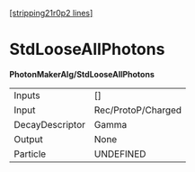 [[stripping21r0p2 lines]](./stripping21r0p2-index)

# StdLooseAllPhotons

**PhotonMakerAlg/StdLooseAllPhotons**

|                 |                    |
|-----------------|--------------------|
| Inputs          | []               |
| Input           | Rec/ProtoP/Charged |
| DecayDescriptor | Gamma              |
| Output          | None               |
| Particle        | UNDEFINED          |
